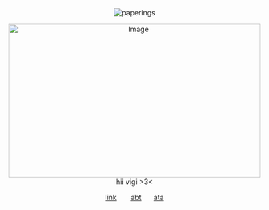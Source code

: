 <div align="center"> <img src="https://komarev.com/ghpvc/?username=paperings&label=✶%20&color=ffb6c1&style=flat" alt="paperings" /> </p>
<div align="center"> <img width="500" height="304" alt="Image" src="https://github.com/user-attachments/assets/388ff562-f74f-4706-bbad-94d8d034ab2e" />
<div align="center"> hii vigi >3<

[link](https://guns.lol/promethium) ⠀  ⠀[abt](https://rentry.co/everlasting-peace)
⠀⠀[ata](https://paperings.atabook.org)

